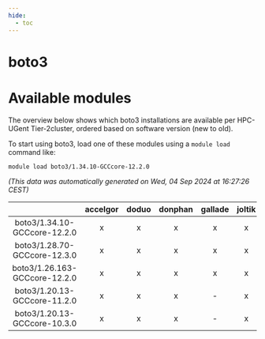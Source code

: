 ```yaml
---
hide:
  - toc
---
```


boto3
=====

# Available modules


The overview below shows which boto3 installations are available per HPC-UGent Tier-2cluster, ordered based on software version (new to old).

To start using boto3, load one of these modules using a `module load` command like:

```shell
module load boto3/1.34.10-GCCcore-12.2.0
```

*(This data was automatically generated on Wed, 04 Sep 2024 at 16:27:26 CEST)*  

| |accelgor|doduo|donphan|gallade|joltik|shinx|skitty|
| :---: | :---: | :---: | :---: | :---: | :---: | :---: | :---: |
|boto3/1.34.10-GCCcore-12.2.0|x|x|x|x|x|-|x|
|boto3/1.28.70-GCCcore-12.3.0|x|x|x|x|x|x|x|
|boto3/1.26.163-GCCcore-12.2.0|x|x|x|x|x|-|x|
|boto3/1.20.13-GCCcore-11.2.0|x|x|x|-|x|-|x|
|boto3/1.20.13-GCCcore-10.3.0|x|x|x|-|x|-|x|

